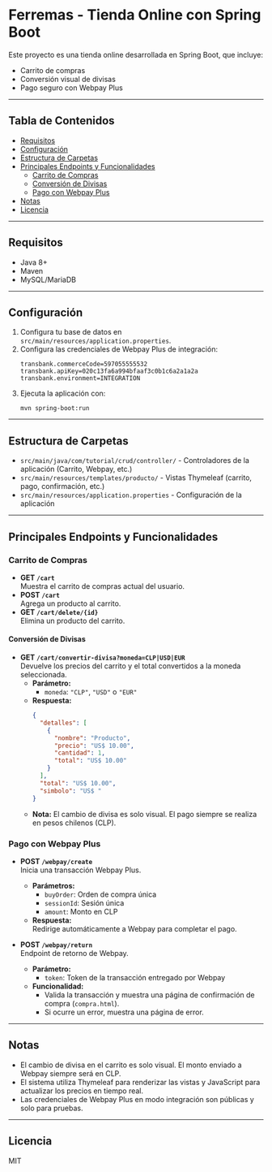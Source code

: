 # Ferremas - Tienda Online con Spring Boot

Este proyecto es una tienda online desarrollada en Spring Boot, que incluye:
- Carrito de compras
- Conversión visual de divisas
- Pago seguro con Webpay Plus

---

## Tabla de Contenidos
- [Requisitos](#requisitos)
- [Configuración](#configuración)
- [Estructura de Carpetas](#estructura-de-carpetas)
- [Principales Endpoints y Funcionalidades](#principales-endpoints-y-funcionalidades)
  - [Carrito de Compras](#carrito-de-compras)
  - [Conversión de Divisas](#conversión-de-divisas)
  - [Pago con Webpay Plus](#pago-con-webpay-plus)
- [Notas](#notas)
- [Licencia](#licencia)

---

## Requisitos
- Java 8+
- Maven
- MySQL/MariaDB

---

## Configuración
1. Configura tu base de datos en `src/main/resources/application.properties`.
2. Configura las credenciales de Webpay Plus de integración:
    ```properties
    transbank.commerceCode=597055555532
    transbank.apiKey=020c13fa6a994bfaaf3c0b1c6a2a1a2a
    transbank.environment=INTEGRATION
    ```
3. Ejecuta la aplicación con:
    ```
    mvn spring-boot:run
    ```

---

## Estructura de Carpetas
- `src/main/java/com/tutorial/crud/controller/` - Controladores de la aplicación (Carrito, Webpay, etc.)
- `src/main/resources/templates/producto/` - Vistas Thymeleaf (carrito, pago, confirmación, etc.)
- `src/main/resources/application.properties` - Configuración de la aplicación

---

## Principales Endpoints y Funcionalidades

### Carrito de Compras

- **GET `/cart`**  
  Muestra el carrito de compras actual del usuario.
- **POST `/cart`**  
  Agrega un producto al carrito.
- **GET `/cart/delete/{id}`**  
  Elimina un producto del carrito.

#### Conversión de Divisas

- **GET `/cart/convertir-divisa?moneda=CLP|USD|EUR`**  
  Devuelve los precios del carrito y el total convertidos a la moneda seleccionada.  
  - **Parámetro:**  
    - `moneda`: `"CLP"`, `"USD"` o `"EUR"`
  - **Respuesta:**  
    ```json
    {
      "detalles": [
        {
          "nombre": "Producto",
          "precio": "US$ 10.00",
          "cantidad": 1,
          "total": "US$ 10.00"
        }
      ],
      "total": "US$ 10.00",
      "simbolo": "US$ "
    }
    ```
  - **Nota:** El cambio de divisa es solo visual. El pago siempre se realiza en pesos chilenos (CLP).

### Pago con Webpay Plus

- **POST `/webpay/create`**  
  Inicia una transacción Webpay Plus.  
  - **Parámetros:**  
    - `buyOrder`: Orden de compra única
    - `sessionId`: Sesión única
    - `amount`: Monto en CLP
  - **Respuesta:**  
    Redirige automáticamente a Webpay para completar el pago.

- **POST `/webpay/return`**  
  Endpoint de retorno de Webpay.  
  - **Parámetro:**  
    - `token`: Token de la transacción entregado por Webpay
  - **Funcionalidad:**  
    - Valida la transacción y muestra una página de confirmación de compra (`compra.html`).
    - Si ocurre un error, muestra una página de error.

---

## Notas
- El cambio de divisa en el carrito es solo visual. El monto enviado a Webpay siempre será en CLP.
- El sistema utiliza Thymeleaf para renderizar las vistas y JavaScript para actualizar los precios en tiempo real.
- Las credenciales de Webpay Plus en modo integración son públicas y solo para pruebas.

---

## Licencia
MIT
